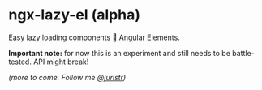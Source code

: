 # ngx-lazy-el (alpha)

Easy lazy loading components 💪 Angular Elements.

**Important note:** for now this is an experiment and still needs to be battle-tested. API might break!

_(more to come. Follow me [@juristr](https://twitter.com/juristr))_
